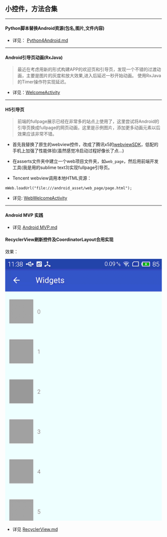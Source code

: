 ## 小控件，方法合集
---

#### Python脚本替换Android资源(包名,图片,文件内容)

* 详见： [Python4Android.md](./app/src/main/java/com/jinqiang/py4android/Python4Android.md)

---

#### Android引导页动画(RxJava)

> 最近在考虑用新的形式构建APP的欢迎页和引导页，发现一个不错的过渡动画，主要是图片的灰度和放大效果,进入后延迟一秒开始动画。
使用RxJava的Timer操作符实现延迟。

* 详见：[WelcomeActivity](./app/src/main/java/com/jinqiang/welcomebanner/WelcomeActivity.java)

---

#### H5引导页
> 前端的fullpage展示已经在非常多的站点上使用了，这里尝试将Android的引导页换成fullpage的网页动画，这里是示例图片，添加更多动画元素以后效果应该非常不错。

* 首先我替换了原生的webview控件，改成了腾讯x5的[webviewSDK](http://x5.tencent.com/)，低配的手机上加强了性能体验(虽然感觉冷启动过程好像长了点...)

* 在asserts文件夹中建立一个web项目文件夹，如`web_page`，然后用前端开发工具(我是用的sublime text3)实现fullpage引导页。

* Tencent webview调用本地HTML资源：

```
mWeb.loadUrl("file:///android_asset/web_page/page.html");
```

* 详见: [WebWelcomeActivity](./app/src/main/java/com/jinqiang/welcomebanner/WebWelcomeActivity.java)

---

#### Android MVP 实践

* 详见 [Android MVP.md](./app/src/main/java/com/jinqiang/MVPtest/MVP.md)

#### RecyclerView刷新控件及CoordinatorLayout合用实现

效果：

![IRecyclerView](./app/src/main/java/com/jinqiang/RecyclerViewRefresh/screenshot/recycler.gif)


* 详见 [RecyclerView.md](./app/src/main/java/com/jinqiang/RecyclerViewRefresh/RecyclerView.md)